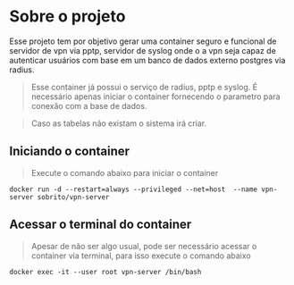 # Sobre o projeto
Esse projeto tem por objetivo gerar uma container seguro e funcional de 
servidor de vpn via pptp, servidor de syslog onde o a vpn seja capaz de autenticar usuários com base em um banco de dados externo postgres via radius.

> Esse container já possui o serviço de radius, pptp e syslog. É necessário apenas iniciar o container fornecendo o parametro para conexão com a base de dados.

> Caso as tabelas não existam o sistema irá criar.

## Iniciando o container
> Execute o comando abaixo para iniciar o container

`docker run -d --restart=always --privileged --net=host  --name vpn-server sobrito/vpn-server`
## Acessar o terminal do container
> Apesar de não ser algo usual, pode ser necessário acessar o container via terminal, para isso execute o comando abaixo

`docker exec -it --user root vpn-server /bin/bash`